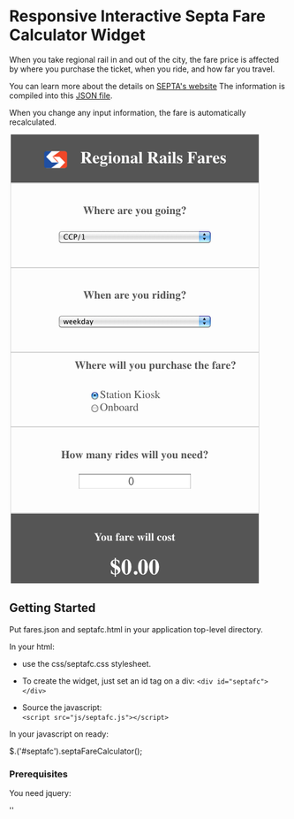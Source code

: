 # Responsive Interactive Septa Fare Calculator Widget

When you take regional rail in and out of the city, the fare price
is affected by where you purchase the ticket, when you ride, and how
far you travel. 

You can learn more about the details on 
[SEPTA's website](http://www.septa.org/fares/ticket/index.html)
The information is compiled into this [JSON file](fares.json). 

When you change any input information, the fare is automatically recalculated.

![Alt septa fare calculator](septafc.tiff?raw=true "Septa Fare Calculator")

## Getting Started

Put fares.json and septafc.html in your application top-level directory.

In your html:

- use the css/septafc.css stylesheet. 
  
- To create the widget, just set an id tag on a div:
  `<div id="septafc"></div>`
    
- Source the javascript:  
  `<script src="js/septafc.js"></script>`     

    
In your javascript on ready: 

$.('#septafc').septaFareCalculator();


### Prerequisites

You need jquery:

'<script src="https://ajax.googleapis.com/ajax/libs/jquery/1.12.4/jquery.min.js"></script>'


```


